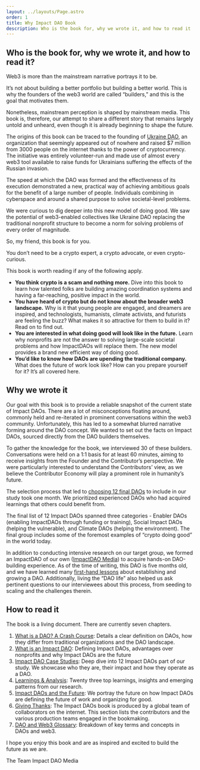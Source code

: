 ```yaml
---
layout: ../layouts/Page.astro
order: 1
title: Why Impact DAO Book
description: Who is the book for, why we wrote it, and how to read it
---
```


## Who is the book for, why we wrote it, and how to read it?

Web3 is more than the mainstream narrative portrays it to be.

It’s not about building a better portfolio but building a better world. This is why the founders of the web3 world are called “builders,” and this is the goal that motivates them.

Nonetheless, mainstream perception is shaped by mainstream media. This book is, therefore, our attempt to share a different story that remains largely untold and unheard, even though it is already beginning to shape the future.

The origins of this book can be traced to the founding of [Ukraine DAO](https://twitter.com/Ukraine_DAO), an organization that seemingly appeared out of nowhere and raised $7 million from 3000 people on the internet thanks to the power of cryptocurrency. The initiative was entirely volunteer-run and made use of almost every web3 tool available to raise funds for Ukrainians suffering the effects of the Russian invasion.

The speed at which the DAO was formed and the effectiveness of its execution demonstrated a new, practical way of achieving ambitious goals for the benefit of a large number of people. Individuals combining in cyberspace and around a shared purpose to solve societal-level problems.

We were curious to dig deeper into this new model of doing good. We saw the potential of web3-enabled collectives like Ukraine DAO replacing the traditional nonprofit structure to become a norm for solving problems of every order of magnitude.

So, my friend, this book is for you.

You don’t need to be a crypto expert, a crypto advocate, or even crypto-curious.

This book is worth reading if any of the following apply.

- **You think crypto is a scam and nothing more.** Dive into this book to learn how talented folks are building amazing coordination systems and having a far-reaching, positive impact in the world.
- **You have heard of crypto but do not know about the broader web3 landscape.** Why is it that young people are engaged, and dreamers are inspired, and technologists, humanists, climate activists, and futurists are feeling the buzz? What makes it so attractive for them to build in it? Read on to find out.
- **You are interested in what doing good will look like in the future.** Learn why nonprofits are not the answer to solving large-scale societal problems and how ImpactDAOs will replace them. The new model provides a brand new efficient way of doing good.
- **You’d like to know how DAOs are upending the traditional company.** What does the future of work look like? How can you prepare yourself for it? It’s all covered here.

## Why we wrote it

Our goal with this book is to provide a reliable snapshot of the current state of Impact DAOs. There are a lot of misconceptions floating around, commonly held and re-iterated in prominent conversations within the web3 community. Unfortunately, this has led to a somewhat blurred narrative forming around the DAO concept. We wanted to set out the facts on Impact DAOs, sourced directly from the DAO builders themselves.

To gather the knowledge for the book, we interviewed 30 of these builders. Conversations were held on a 1:1 basis for at least 60 minutes, aiming to receive insights from the Founder and the Contributor’s perspective. We were particularly interested to understand the Contributors’ view, as we believe the Contributor Economy will play a prominent role in humanity’s future.

The selection process that led to [choosing 12 final DAOs](https://cryptogood.substack.com/p/how-we-picked-the-10-impact-daos) to include in our study took one month. We prioritized experienced DAOs who had acquired learnings that others could benefit from.

The final list of 12 Impact DAOs spanned three categories - Enabler DAOs (enabling ImpactDAOs through funding or training), Social Impact DAOs (helping the vulnerable), and Climate DAOs (helping the environment). The final group includes some of the foremost examples of “crypto doing good” in the world today.

In addition to conducting intensive research on our target group, we formed an ImpactDAO of our own ([ImpactDAO Media](https://twitter.com/home)) to acquire hands-on DAO-building experience. As of the time of writing, this DAO is five months old, and we have learned many [first-hand lessons](https://cryptogood.substack.com/p/learnings-on-building-a-dao-from) about establishing and growing a DAO. Additionally, living the “DAO life” also helped us ask pertinent questions to our interviewees about this process, from seeding to scaling and the challenges therein.

## How to read it

The book is a living document. There are currently seven chapters.

1.  [What is a DAO? A Crash Course](/what-is-a-dao): Details a clear definition on DAOs, how they differ from traditional organizations and the DAO landscape.
2.  [What is an Impact DAO](/what-is-impactdao): Defining Impact DAOs, advantages over nonprofits and why Impact DAOs are the future
3.  [Impact DAO Case Studies](/12-case-studies): Deep dive into 12 Impact DAOs part of our study. We showcase who they are, their impact and how they operate as a DAO.
4.  [Learnings & Analysis](/learnings-and-analysis): Twenty three top learnings, insights and emerging patterns from our research.
5.  [Impact DAOs and the Future](/daos-and-the-future): We portray the future on how Impact DAOs are defining the future of work and organizing for good.
6.  [Giving Thanks](/giving-thanks): The Impact DAOs book is produced by a global team of collaborators on the internet. This section lists the contributors and the various production teams engaged in the bookmaking.
7.  [DAO and Web3 Glossary](/dao-and-web3-glossary): Breakdown of key terms and concepts in DAOs and web3.

I hope you enjoy this book and are as inspired and excited to build the future as we are.

The Team
Impact DAO Media
